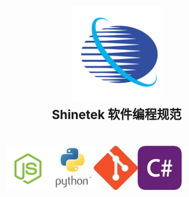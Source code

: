 <h1 align="center">
    <img src="./public/logo.png" alt="Standard - JavaScript Style Guide" width="200">
  <br>
  Shinetek 软件编程规范
  <br>
  <br>
</h1>

[<img height=100 src="./public/js.jpg">](./doc/standard-js.md)[<img height=100 src="./public/python2.jpg">](./doc/standard-python.md)[<img height=100 src="./public/git2.jpg">](./doc/standard-git.md)[<img height=100 src="./public/csharp.jpg">](./doc/standard-csharp.md)


